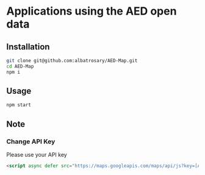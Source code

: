 # Applications using the AED open data

## Installation

```bash
git clone git@github.com:albatrosary/AED-Map.git
cd AED-Map
npm i
```

## Usage

```bash
npm start
```

## Note

### Change API Key

Please use your API key

```html
<script async defer src="https://maps.googleapis.com/maps/api/js?key=[API Key]"></script>
```

